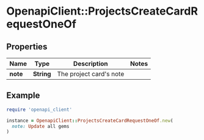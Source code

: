 # OpenapiClient::ProjectsCreateCardRequestOneOf

## Properties

| Name | Type | Description | Notes |
| ---- | ---- | ----------- | ----- |
| **note** | **String** | The project card&#39;s note |  |

## Example

```ruby
require 'openapi_client'

instance = OpenapiClient::ProjectsCreateCardRequestOneOf.new(
  note: Update all gems
)
```

